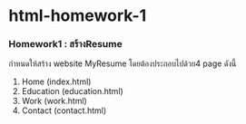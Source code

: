 # html-homework-1

### Homework1 : สร้างResume

กำหนดให้สร้าง website MyResume โดยต้องประกอบไปด้วย4 page ดังนี้

1. Home (index.html)
2. Education (education.html)
3. Work (work.html)
4. Contact (contact.html)

